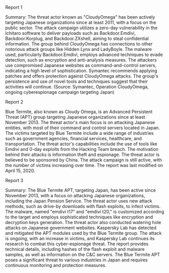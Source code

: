 
Report 1

Summary:
The threat actor known as "CloudyOmega" has been actively targeting Japanese organizations since at least 2011, with a focus on the public sector. The attack campaign utilizes a zero-day vulnerability in the Ichitaro software to deliver payloads such as Backdoor.Emdivi, Backdoor.Korplug, and Backdoor.ZXshell, aiming to steal confidential information. The group behind CloudyOmega has connections to other notorious attack groups like Hidden Lynx and LadyBoyle. The malware used, particularly Backdoor.Emdivi, employs advanced techniques to evade detection, such as encryption and anti-analysis measures. The attackers use compromised Japanese websites as command-and-control servers, indicating a high level of sophistication. Symantec recommends applying patches and offers protection against CloudyOmega attacks. The group's persistence and use of novel tools and techniques suggest that their activities will continue. (Source: Symantec, Operation CloudyOmega, ongoing cyberespionage campaign targeting Japan)





Report 2

Blue Termite, also known as Cloudy Omega, is an Advanced Persistent Threat (APT) group targeting Japanese organizations since at least November 2013. The threat actor's main focus is on attacking Japanese entities, with most of their command and control servers located in Japan. The victims targeted by Blue Termite include a wide range of industries such as government agencies, financial services, healthcare, and transportation. The threat actor's capabilities include the use of tools like Emdivi and 0-day exploits from the Hacking Team breach. The motivation behind their attacks is information theft and espionage. The threat actor is believed to be sponsored by China. The attack campaign is still active, with the number of victims increasing over time. The report was last modified on April 15, 2020.





Report 3

Summary:
The Blue Termite APT, targeting Japan, has been active since November 2013, with a focus on attacking Japanese organizations, including the Japan Pension Service. The threat actor uses new attack methods, such as drive-by downloads with flash exploits, to infect victims. The malware, named "emdivi t17" and "emdivi t20," is customized according to the target and employs sophisticated techniques like encryption and decryption keys generation. The threat actor also conducted watering hole attacks on Japanese government websites. Kaspersky Lab has detected and mitigated the APT modules used by the Blue Termite group. The attack is ongoing, with an increase in victims, and Kaspersky Lab continues its research to combat this cyber-espionage threat. The report provides technical details, including hashes of the flash exploit and malware samples, as well as information on the C&C servers. The Blue Termite APT poses a significant threat to various industries in Japan and requires continuous monitoring and protection measures.


